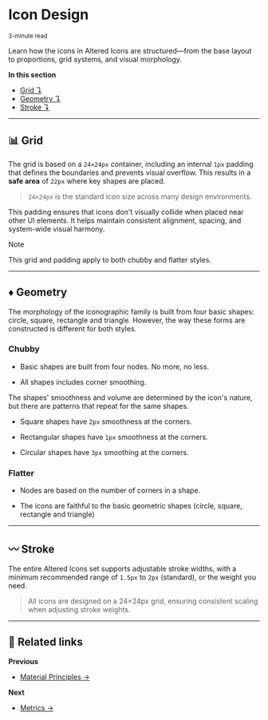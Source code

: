 # Icon Design  
<sub>3-minute read</sub>

Learn how the icons in Altered Icons are structured—from the base layout to proportions, grid systems, and visual morphology.

**In this section**  
+ [Grid ↴](#-grid)  
+ [Geometry ↴](#-geometry)
+ [Stroke ↴](#-stroke)

---


## 📊 Grid

The grid is based on a `24×24px` container, including an internal `1px` padding that defines the boundaries and prevents visual overflow. This results in a **safe area** of `22px` where key shapes are placed.

> `24×24px` is the standard icon size across many design environments.

This padding ensures that icons don't visually collide when placed near other UI elements. It helps maintain consistent alignment, spacing, and system-wide visual harmony.


> [!NOTE] 
> This grid and padding apply to both chubby and flatter styles.

---

## ♦️ Geometry
The morphology of the iconographic family is built from four basic shapes: circle, square, rectangle and triangle. However, the way these forms are constructed is different for both styles. 


### Chubby

+ Basic shapes are built from four nodes. No more, no less.

+ All shapes includes corner smoothing. 

The shapes' smoothness and volume are determined by the icon's nature, but there are patterns that repeat for the same shapes.

+ Square shapes have `2px` smoothness at the corners.

+ Rectangular shapes have `1px` smoothness at the corners.

+ Circular shapes have `3px` smoothing at the corners.


### Flatter

+ Nodes are based on the number of corners in a shape.

+ The icons are faithful to the basic geometric shapes (circle, square, rectangle and triangle)


---

## 〰️ Stroke

The entire Altered Icons set supports adjustable stroke widths, with a minimum recommended range of `1.5px` to `2px` (standard), or the weight you need.

> All icons are designed on a 24×24px grid, ensuring consistent scaling when adjusting stroke weights.


---

## 📍 Related links

**Previous**  
+ [Material Principles →](01_basics.md)

**Next**  
+ [Metrics →](03_metrics.md)